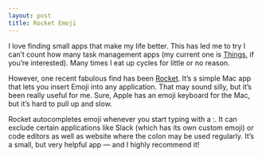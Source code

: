 ```yaml
---
layout: post
title: Rocket Emoji
---
```


I love finding small apps that make my life better. This has led me to try I
can’t count how many task management apps (my current one is
[Things](https://culturedcode.com/things/), if you’re interested). Many times
I eat up cycles for little or no reason.

However, one recent fabulous find has been
[Rocket](http://matthewpalmer.net/rocket/). It’s s simple Mac app that lets
you insert Emoji into any application. That may sound silly, but it’s been
really useful for me. Sure, Apple has an emoji keyboard for the Mac, but it’s
hard to pull up and slow.

Rocket autocompletes emoji whenever you start typing with a :. It can exclude
certain applications like Slack (which has its own custom emoji) or code
editors as well as website where the colon may be used regularly. It’s a
small, but very helpful app — and I highly recommend it!

